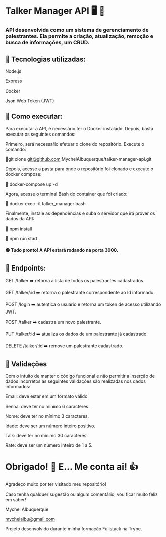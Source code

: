 # Talker Manager API :desktop_computer: :pencil:

### API desenvolvida como um sistema de gerenciamento de palestrantes. Ela permite a criação, atualização, remoção e busca de informações, um CRUD.

## :large_blue_circle: Tecnologias utilizadas:
Node.js

Express

Docker

Json Web Token (JWT)


## :large_blue_circle: Como executar:

Para executar a API, é necessário ter o Docker instalado. Depois, basta executar os seguintes comandos:

Primeiro, será necessaŕio efetuar o clone do repositório. Execute o comando:

:small_orange_diamond:git clone git@github.com:MychelAlbuquerque/talker-manager-api.git

Depois, acesse a pasta para onde o repositório foi clonado e execute o docker compose:

:small_orange_diamond: docker-compose up -d 


Agora, acesse o terminal Bash do container que foi criado:

:small_orange_diamond: docker exec -it talker_manager bash


Finalmente, instale as dependências e suba o servidor que irá prover os dados da API:

:small_orange_diamond: npm install 

:small_orange_diamond: npm run start

#### :green_circle: Tudo pronto! A API estará rodando na porta 3000.

## :large_blue_circle: Endpoints:

GET /talker :arrow_right: retorna a lista de todos os palestrantes cadastrados.

GET /talker/:id :arrow_right: retorna o palestrante correspondente ao Id informado.

POST /login :arrow_right: autentica o usuário e retorna um token de acesso utilizando JWT.

POST /talker :arrow_right: cadastra um novo palestrante.

PUT /talker/:id :arrow_right: atualiza os dados de um palestrante já cadastrado.

DELETE /talker/:id :arrow_right: remove um palestrante cadastrado.


## :large_blue_circle: Validações
Com o intuito de manter o código funcional e não permitir a inserção de dados incorretos as seguintes validações são realizadas nos dados informados:

Email: deve estar em um formato válido.

Senha: deve ter no mínimo 6 caracteres.

Nome: deve ter no mínimo 3 caracteres.

Idade: deve ser um número inteiro positivo.

Talk: deve ter no mínimo 30 caracteres.

Rate: deve ser um número inteiro de 1 a 5.

# Obrigado! :handshake: E... Me conta ai! :thumbsup:

Agradeço muito por ter visitado meu repositório! 

Caso tenha qualquer sugestão ou algum comentário, vou ficar muito feliz em saber!

Mychel Albuquerque

mychelalbu@gmail.com

Projeto desenvolvido durante minha formação Fullstack na Trybe.
